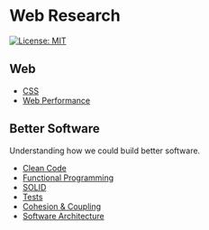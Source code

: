 # Web Research

[![License: MIT](https://img.shields.io/badge/License-MIT-blue.svg)](https://opensource.org/licenses/MIT)

## Web

- [CSS](css)
- [Web Performance](https://github.com/research-experiment/web-performance-research)

## Better Software

Understanding how we could build better software.

- [Clean Code](clean-code)
- [Functional Programming](https://github.com/imteekay/functional-programming-learning-path)
- [SOLID](solid)
- [Tests](tests)
- [Cohesion & Coupling](cohesion-and-coupling)
- [Software Architecture](software-architecture)
